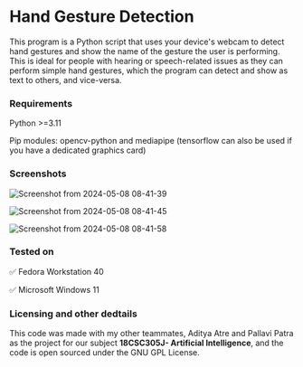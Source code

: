 # Hand Gesture Detection
This program is a Python script that uses your device's webcam to detect hand gestures and show the name of the gesture the user is performing. This is ideal for people with hearing or speech-related issues as they can perform simple hand gestures, which the program can detect and show as text to others, and vice-versa.

### Requirements
Python >=3.11

Pip modules: opencv-python and mediapipe (tensorflow can also be used if you have a dedicated graphics card)

### Screenshots
![Screenshot from 2024-05-08 08-41-39](https://github.com/sid3425/Hand-Gesture-Detection/assets/91660696/2f1df036-23e9-47ea-a2d5-3080983bacc1)

![Screenshot from 2024-05-08 08-41-45](https://github.com/sid3425/Hand-Gesture-Detection/assets/91660696/3fc812ff-95d1-4223-be88-c5eb4cdb3d46)

![Screenshot from 2024-05-08 08-41-58](https://github.com/sid3425/Hand-Gesture-Detection/assets/91660696/286da583-68da-4f7f-b390-b6cfc535a503)

### Tested on
✅ Fedora Workstation 40

✅ Microsoft Windows 11

### Licensing and other dedtails
This code was made with my other teammates, Aditya Atre and Pallavi Patra as the project for our subject __18CSC305J- Artificial Intelligence__, and the code is open sourced under the GNU GPL License.
